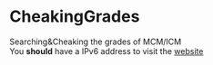 # CheakingGrades
Searching&amp;Cheaking the grades of MCM/ICM  
You **should** have a IPv6 address to visit the [website](https://muyuchen.one:20056/MyICMGrades.html "CheakingICMGrades")
